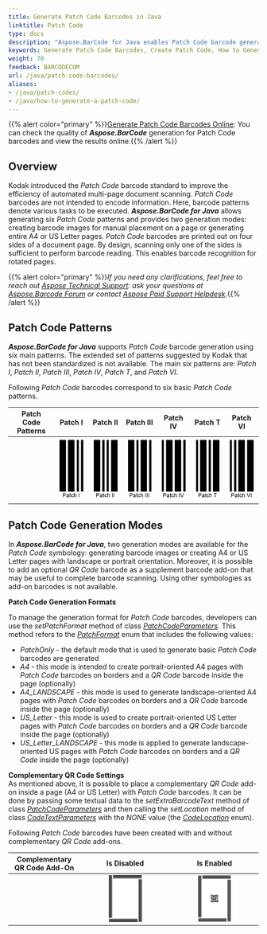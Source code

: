 ```yaml
---
title: Generate Patch Code Barcodes in Java
linktitle: Patch Code
type: docs
description: "Aspose.BarCode for Java enables Patch Code barcode generation"
keywords: Generate Patch Code Barcodes, Create Patch Code, How to Generate Patch Code Barcodes, Aspose.BarCode for Java
weight: 70
feedback: BARCODECOM
url: /java/patch-code-barcodes/
aliases: 
- /java/patch-codes/
- /java/how-to-generate-a-patch-code/
---
```

{{% alert color="primary" %}}[Generate Patch Code Barcodes Online](https://products.aspose.app/barcode/generate/patchcode): You can check the quality of ***Aspose.BarCode*** generation for Patch Code barcodes and view the results online.{{% /alert %}}

## **Overview**
Kodak introduced the *Patch Code* barcode standard to improve the efficiency of automated multi-page document scanning. *Patch Code* barcodes are not intended to encode information. Here, barcode patterns denote various tasks to be executed. ***Aspose.BarCode for Java*** allows generating six *Patch Code* patterns and provides two generation modes: creating barcode images for manual placement on a page or generating entire A4 or US Letter pages. *Patch Code* barcodes are printed out on four sides of a document page. By design, scanning only one of the sides is sufficient to perform barcode reading. This enables barcode recognition for rotated pages.
  
{{% alert color="primary" %}}*If you need any clarifications, feel free to reach out [Aspose Technical Support](/barcode/java/technical-support/): ask your questions at [Aspose.Barcode Forum](https://forum.aspose.com/c/barcode/13) or contact [Aspose Paid Support Helpdesk](https://helpdesk.aspose.com/).*{{% /alert %}}

## **Patch Code Patterns**
***Aspose.BarCode for Java*** supports *Patch Code* barcode generation using six main patterns. The extended set of patterns suggested by Kodak that has not been standardized is not available. The main six patterns are: *Patch I*, *Patch II*, *Patch III*, *Patch IV*, *Patch T*, and *Patch VI*.  
  
Following *Patch Code* barcodes correspond to six basic *Patch Code* patterns.
  
|Patch Code Patterns|Patch I|Patch II|Patch III|Patch IV|Patch T|Patch VI|  
| :-: | :-: | :-: | :-: | :-: | :-: | :-: |
| |<img src="patchcodei.png">|<img src="patchcodeii.png">|<img src="patchcodeiii.png">|<img src="patchcodeiv.png">|<img src="patchcodet.png">|<img src="patchcodevi.png">|
  
<!--The following code sample shows how to work with different *Patch Code* patterns.
  
{{< highlight java>}}
BarcodeGenerator gen = new BarcodeGenerator(EncodeTypes.PatchCode, "Patch I");
gen.Parameters.Barcode.CodeTextParameters.FontMode = FontMode.Manual;
gen.Parameters.Barcode.CodeTextParameters.Font.Size.Pixels = 20;
//Patch I
gen.CodeText = "Patch I";
gen.Save($"{path}PatchCodeI.png", BarCodeImageFormat.Png);
//Patch II
gen.CodeText = "Patch II";
gen.Save($"{path}PatchCodeII.png", BarCodeImageFormat.Png);
//Patch III
gen.CodeText = "Patch III";
gen.Save($"{path}PatchCodeIII.png", BarCodeImageFormat.Png);
//Patch IV
gen.CodeText = "Patch IV";
gen.Save($"{path}PatchCodeIV.png", BarCodeImageFormat.Png);
//Patch T
gen.CodeText = "Patch T";
gen.Save($"{path}PatchCodeT.png", BarCodeImageFormat.Png);
//Patch VI
gen.CodeText = "Patch VI";
gen.Save($"{path}PatchCodeVI.png", BarCodeImageFormat.Png);
{{< /highlight >}}-->


## **Patch Code Generation Modes**
In ***Aspose.BarCode for Java***, two generation modes are available for the *Patch Code* symbology: generating barcode images or creating A4 or US Letter pages with landscape or portrait orientation. Moreover, it is possible to add an optional *QR Code* barcode as a supplement barcode add-on that may be useful to complete barcode scanning. Using other symbologies as add-on barcodes is not available.  
  
**Patch Code Generation Formats** 
  
To manage the generation format for *Patch Code* barcodes, developers can use the *setPatchFormat* method of class [*PatchCodeParameters*](https://reference.aspose.com/barcode/java/com.aspose.barcode.generation/PatchCodeParameters). This method refers to the [*PatchFormat*](https://reference.aspose.com/barcode/java/com.aspose.barcode.generation/PatchFormat) enum that includes the following values: 
- *PatchOnly* - the default mode that is used to generate basic *Patch Code* barcodes are generated 
- *A4* - this mode is intended to create portrait-oriented A4 pages with *Patch Code* barcodes on borders and a *QR Code* barcode inside the page (optionally)
- *A4_LANDSCAPE* - this mode is used to generate landscape-oriented A4 pages with *Patch Code* barcodes on borders and a *QR Code* barcode inside the page (optionally) 
- *US_Letter* - this mode is used to create portrait-oriented US Letter pages with *Patch Code* barcodes on borders and a *QR Code* barcode inside the page (optionally)
- *US_Letter_LANDSCAPE* - this mode is applied to generate landscape-oriented US pages with *Patch Code* barcodes on borders and a *QR Code* inside the page (optionally)

**Complementary QR Code Settings**  
As mentioned above, it is possible to place a complementary *QR Code* add-on inside a page (A4 or US Letter) with *Patch Code* barcodes. It can be done by passing some textual data to the *setExtraBarcodeText* method of class [*PatchCodeParameters*](https://reference.aspose.com/barcode/java/com.aspose.barcode.generation/PatchCodeParameters) and then calling the *setLocation* method of class [*CodeTextParameters*](https://reference.aspose.com/barcode/java/com.aspose.barcode.generation/CodetextParameters) with the *NONE* value (the [*CodeLocation*](https://reference.aspose.com/barcode/java/com.aspose.barcode.generation/CodeLocation) enum).  
  
Following *Patch Code* barcodes have been created with and without complementary *QR Code* add-ons.
  
|Complementary QR Code Add-On|Is Disabled|Is Enabled|
| :-: | :-: | :-: |
| |<img src="patchcodea4withoutqr.png" width="40%" height="40%" alttext="Patch Code Barcode Without QR">|<img src="patchcodea4withqr.png" width="40%" height="40%" alttext="Patch Code Barcode With QR">|
  
<!--The following code sample shows how to manage *Patch Code* generation and how to enable displaying a complementary *QR Code* add-on.
  
{{< highlight java>}}
BarcodeGenerator gen = new BarcodeGenerator(EncodeTypes.PatchCode, "Patch I");
//create a PatchCode barcode without complimentary QR
gen.Parameters.Barcode.PatchCode.PatchFormat = PatchFormat.A4;
gen.Save($"{path}PatchCodeA4WithoutQR.png", BarCodeImageFormat.Png);
//create a PatchCode barcode with complimentary QR
gen.Parameters.Barcode.PatchCode.PatchFormat = PatchFormat.A4;
gen.Parameters.Barcode.PatchCode.ExtraBarcodeText = "Aspose page extra info";
gen.Parameters.Barcode.CodeTextParameters.Location = CodeLocation.None;
gen.Save($"{path}PatchCodeA4WithQR.png", BarCodeImageFormat.Png);
{{< /highlight >}}-->